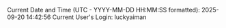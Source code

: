 Current Date and Time (UTC - YYYY-MM-DD HH:MM:SS formatted): 2025-09-20 14:42:56
Current User's Login: luckyaiman
